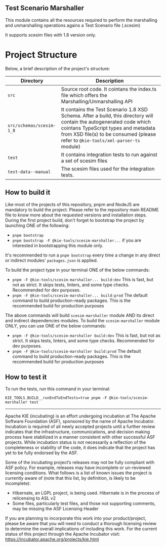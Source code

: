 <!--
   Licensed to the Apache Software Foundation (ASF) under one
   or more contributor license agreements.  See the NOTICE file
   distributed with this work for additional information
   regarding copyright ownership.  The ASF licenses this file
   to you under the Apache License, Version 2.0 (the
   "License"); you may not use this file except in compliance
   with the License.  You may obtain a copy of the License at
     http://www.apache.org/licenses/LICENSE-2.0
   Unless required by applicable law or agreed to in writing,
   software distributed under the License is distributed on an
   "AS IS" BASIS, WITHOUT WARRANTIES OR CONDITIONS OF ANY
   KIND, either express or implied.  See the License for the
   specific language governing permissions and limitations
   under the License.
-->

## Test Scenario Marshaller

This module contains all the resources required to perform the marshalling and
unmarshalling operations agains a Test Scenario file (.scesim)

It supports scesim files with 1.8 version only.

# Project Structure

Below, a brief description of the project's structure:

| Directory                | Description                                                                                                                                                                                                                                      |
| ------------------------ | ------------------------------------------------------------------------------------------------------------------------------------------------------------------------------------------------------------------------------------------------ |
| `src`                    | Source root code. It cointans the index.ts file which offers the Marshalling/Unmarshalling API                                                                                                                                                   |
| `src/schemas/scesim-1_8` | It contains the Test Scenario 1.8 XSD Schema. After a build, this directory will contain the autogenerated code which cointans TypeScript types and metadata from XSD file(s) to be consumed (please refer to `@kie-tools/xml-parser-ts` module) |
| `test`                   | It contains integration tests to run against a set of scesim files                                                                                                                                                                               |
| `test-data--manual`      | The scesim files used for the integration tests.                                                                                                                                                                                                 |

## How to build it

Like most of the projects of this repository, pnpm and NodeJS are mandatory to build the project. Please refer to the
repository main README file to know more about the requested versions and installation steps. During the first project build,
don't forget to bootstrap the project by launching ONE of the following:

- `pnpm bootstrap`
- `pnpm bootstrap -F @kie-tools/scesim-marshaller...` if you are interested in bootstrapping this module only.

It's recommended to run a `pnpm bootstrap` every time a change in any direct or indirect modules' `packages.json` is applied.

To build the project type in your terminal ONE of the below commands:

- `pnpm -F @kie-tools/scesim-marshaller... build:dev` This is fast, but not as strict. It skips tests, linters, and some type checks. Recommended for dev purposes.
- `pnpm -F @kie-tools/scesim-marshaller... build:prod` The default command to build production-ready packages. This is the recommended build for production purposes

The above commands will build `scesim-marshaller` module AND its direct and indirect dependencies modules.
To build the `scesim-marshaller` module ONLY, you can use ONE of the below commands:

- `pnpm -F @kie-tools/scesim-marshaller build:dev` This is fast, but not as strict. It skips tests, linters, and some type checks. Recommended for dev purposes.
- `pnpm -F @kie-tools/scesim-marshaller build:prod` The default command to build production-ready packages. This is the recommended build for production purposes

## How to test it

To run the tests, run this command in your terminal:

`KIE_TOOLS_BUILD__runEndToEndTests=true pnpm -F @kie-tools/scesim-marshaller test`

---

Apache KIE (incubating) is an effort undergoing incubation at The Apache Software
Foundation (ASF), sponsored by the name of Apache Incubator. Incubation is
required of all newly accepted projects until a further review indicates that
the infrastructure, communications, and decision making process have stabilized
in a manner consistent with other successful ASF projects. While incubation
status is not necessarily a reflection of the completeness or stability of the
code, it does indicate that the project has yet to be fully endorsed by the ASF.

Some of the incubating project’s releases may not be fully compliant with ASF
policy. For example, releases may have incomplete or un-reviewed licensing
conditions. What follows is a list of known issues the project is currently
aware of (note that this list, by definition, is likely to be incomplete):

- Hibernate, an LGPL project, is being used. Hibernate is in the process of
  relicensing to ASL v2
- Some files, particularly test files, and those not supporting comments, may
  be missing the ASF Licensing Header

If you are planning to incorporate this work into your product/project, please
be aware that you will need to conduct a thorough licensing review to determine
the overall implications of including this work. For the current status of this
project through the Apache Incubator visit:
https://incubator.apache.org/projects/kie.html
